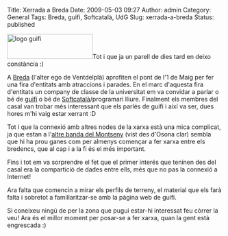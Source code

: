 Title: Xerrada a Breda
Date: 2009-05-03 09:27
Author: admin
Category: General
Tags: Breda, guifi, Softcatalà, UdG
Slug: xerrada-a-breda
Status: published

<img src="http://gil.badall.net/wp-content/uploads/2007/10/logo-guifi.png" title="logo guifi" class="alignright size-full wp-image-220" width="200" height="58" alt="logo guifi" />Tot i que ja un parell de dies tard en deixo constància :)

A [Breda](http://ca.wikipedia.org/wiki/Breda "Article de la Viquipèdia sobre la població de Breda") (l'alter ego de Ventdelplà) aprofiten el pont de l'1 de Maig per fer una fira d'entitats amb atraccions i parades. En el marc d'aquesta fira d'entitats un company de classe de la universitat em va convidar a parlar o bé de [guifi](http://guifi.net "Pàgina web del projecte guifi.net") o bé de [Softcatalà](http://www.softcatala.cat "Pàgina web de l'associació Softcatalà")/programari lliure. Finalment els membres del casal van trobar més interessant que els parlés de guifi i així va ser, dues hores m'hi vaig estar xerrant :D

Tot i que la connexió amb altres nodes de la xarxa està una mica complicat, ja que estan a l'[altre banda del Montseny](http://guifi.net/node/2413/view/map "Mapa de Catalunya amb la cobertura de guifi.net") (vist des d'Osona clar) sembla que hi ha prou ganes com per almenys començar a fer xarxa entre els bredencs, que al cap i a la fi és el més important.

Fins i tot em va sorprendre el fet que el primer interés que teninen des del casal era la compartició de dades entre ells, més que no pas la connexió a Internet!

Ara falta que comencin a mirar els perfils de terreny, el material que els farà falta i sobretot a familiaritzar-se amb la pàgina web de guifi.

Si coneixeu ningú de per la zona que pugui estar-hi interessat feu còrrer la veu! Ara és el millor moment per posar-se a fer xarxa, quan la gent està engrescada :)
